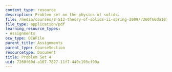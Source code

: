 ```yaml
---
content_type: resource
description: Problem set on the physics of solids.
file: /media/courses/8-512-theory-of-solids-ii-spring-2009/7260f60da107782711f7440c193cf99a_MIT8_512s09_pset05.pdf
file_type: application/pdf
learning_resource_types:
- Assignments
ocw_type: OCWFile
parent_title: Assignments
parent_type: CourseSection
resourcetype: Document
title: Problem Set 4
uid: 7260f60d-a107-7827-11f7-440c193cf99a
---
```

